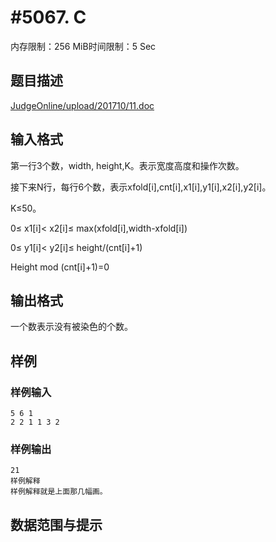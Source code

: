 # #5067. C

内存限制：256 MiB时间限制：5 Sec

## 题目描述

 [JudgeOnline/upload/201710/11.doc](upload/201710/11.doc)

## 输入格式

第一行3个数，width, height,K。表示宽度高度和操作次数。

接下来N行，每行6个数，表示xfold[i],cnt[i],x1[i],y1[i],x2[i],y2[i]。

K&le;50。

0&le; x1[i]< x2[i]&le; max(xfold[i],width-xfold[i])

0&le; y1[i]< y2[i]&le; height/(cnt[i]+1)

Height mod (cnt[i]+1)=0

## 输出格式

一个数表示没有被染色的个数。

## 样例

### 样例输入

    
    5 6 1
    2 2 1 1 3 2
    

### 样例输出

    
    21
    样例解释
    样例解释就是上面那几幅画。
    

## 数据范围与提示
